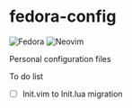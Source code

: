 # fedora-config
![Fedora](https://img.shields.io/badge/Fedora-294172?style=for-the-badge&logo=fedora&logoColor=white) ![Neovim](https://img.shields.io/badge/NeoVim-%2357A143.svg?&style=for-the-badge&logo=neovim&logoColor=white) 

Personal configuration files 

To do list
- [ ] Init.vim to Init.lua migration
